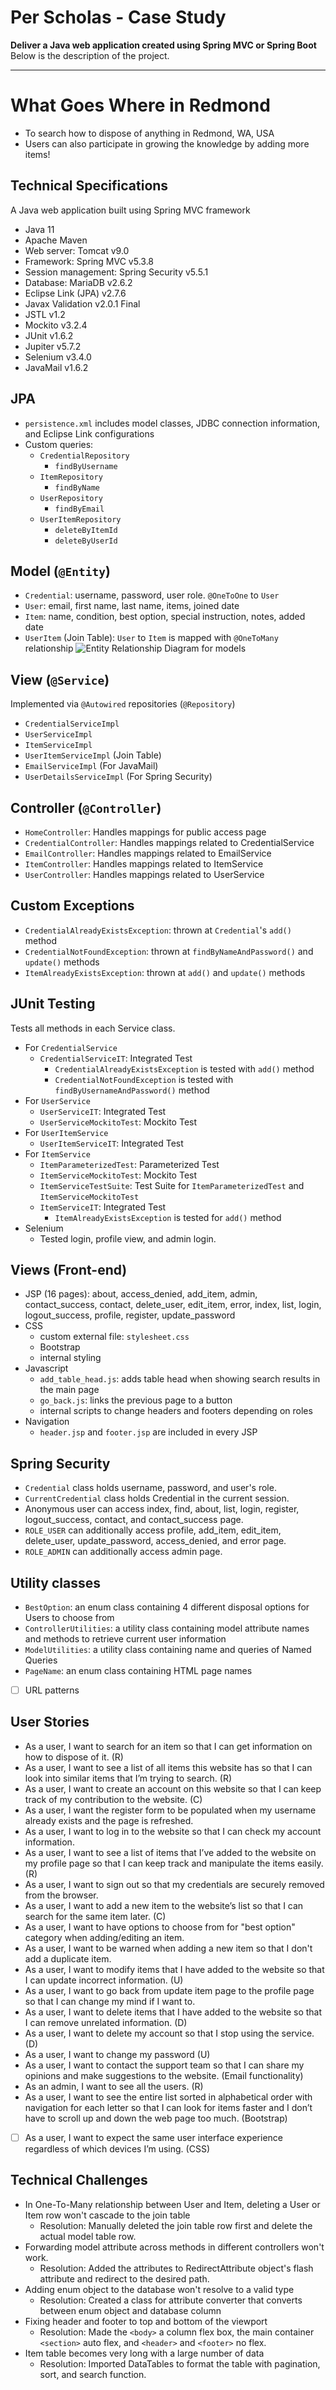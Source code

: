 # Per Scholas - Case Study
**Deliver a Java web application created using Spring MVC or Spring Boot**  
Below is the description of the project.

---

# What Goes Where in Redmond
- To search how to dispose of anything in Redmond, WA, USA
- Users can also participate in growing the knowledge by adding more items!

## Technical Specifications
A Java web application built using Spring MVC framework
- Java 11
- Apache Maven
- Web server: Tomcat v9.0
- Framework: Spring MVC v5.3.8
- Session management: Spring Security v5.5.1
- Database: MariaDB v2.6.2
- Eclipse Link (JPA) v2.7.6
- Javax Validation v2.0.1 Final
- JSTL v1.2
- Mockito v3.2.4
- JUnit v1.6.2
- Jupiter v5.7.2
- Selenium v3.4.0
- JavaMail v1.6.2

## JPA
- `persistence.xml` includes model classes, JDBC connection information, and Eclipse Link configurations
- Custom queries: 
    - `CredentialRepository`
       - `findByUsername`
    - `ItemRepository`
       - `findByName`
    - `UserRepository`
       - `findByEmail`
    - `UserItemRepository`
       - `deleteByItemId`
       - `deleteByUserId`

## Model (`@Entity`)
- `Credential`: username, password, user role. `@OneToOne` to `User`
- `User`: email, first name, last name, items, joined date
- `Item`: name, condition, best option, special instruction, notes, added date
- `UserItem` (Join Table): `User` to `Item` is mapped with `@OneToMany` relationship
![Entity Relationship Diagram for models](./resources/WhatGoesWhere_ERD_Models.png)

## View (`@Service`)
Implemented via `@Autowired` repositories (`@Repository`)
- `CredentialServiceImpl`
- `UserServiceImpl`
- `ItemServiceImpl`
- `UserItemServiceImpl` (Join Table)
- `EmailServiceImpl` (For JavaMail)
- `UserDetailsServiceImpl` (For Spring Security)

## Controller (`@Controller`)
- `HomeController`: Handles mappings for public access page
- `CredentialController`: Handles mappings related to CredentialService
- `EmailController`: Handles mappings related to EmailService
- `ItemController`: Handles mappings related to ItemService
- `UserController`: Handles mappings related to UserService

## Custom Exceptions
- `CredentialAlreadyExistsException`: thrown at `Credential`'s `add()` method
- `CredentialNotFoundException`: thrown at `findByNameAndPassword()` and `update()` methods
- `ItemAlreadyExistsException`: thrown at `add()` and `update()` methods

## JUnit Testing
Tests all methods in each Service class.
- For `CredentialService`
    - `CredentialServiceIT`: Integrated Test 
       - `CredentialAlreadyExistsException` is tested with `add()` method
       - `CredentialNotFoundException` is tested with `findByUsernameAndPassword()` method
- For `UserService`
    - `UserServiceIT`: Integrated Test 
    - `UserServiceMockitoTest`:  Mockito Test 
- For `UserItemService`
    - `UserItemServiceIT`: Integrated Test
- For `ItemService` 
    - `ItemParameterizedTest`: Parameterized Test 
    - `ItemServiceMockitoTest`: Mockito Test
    - `ItemServiceTestSuite`: Test Suite for `ItemParameterizedTest` and `ItemServiceMockitoTest`
    - `ItemServiceIT`: Integrated Test 
       - `ItemAlreadyExistsException` is tested for `add()` method 
- Selenium
    - Tested login, profile view, and admin login.
    
## Views (Front-end)
- JSP (16 pages): about, access_denied, add_item, admin, contact_success, contact, delete_user, edit_item, error, index, list, login, logout_success, profile, register, update_password
- CSS
    - custom external file: `stylesheet.css`
    - Bootstrap
    - internal styling
- Javascript
    - `add_table_head.js`: adds table head when showing search results in the main page
    - `go_back.js`: links the previous page to a button
    - internal scripts to change headers and footers depending on roles
- Navigation
    - `header.jsp` and `footer.jsp` are included in every JSP
    
## Spring Security
- `Credential` class holds username, password, and user's role.
- `CurrentCredential` class holds Credential in the current session.
- Anonymous user can access index, find, about, list, login, register, logout_success, contact, and contact_success page. 
- `ROLE_USER` can additionally access profile, add_item, edit_item, delete_user, update_password, access_denied, and error page.
- `ROLE_ADMIN` can additionally access admin page.

## Utility classes
- `BestOption`: an enum class containing 4 different disposal options for Users to choose from
- `ControllerUtilities`: a utility class containing model attribute names and methods to retrieve current user information
- `ModelUtilities`: a utility class containing name and queries of Named Queries 
- `PageName`: an enum class containing HTML page names
- [ ] URL patterns

## User Stories
- As a user, I want to search for an item so that I can get information on how to dispose of it. (R)
- As a user, I want to see a list of all items this website has so that I can look into similar items that I’m trying to search. (R)
- As a user, I want to create an account on this website so that I can keep track of my contribution to the website. (C)
- As a user, I want the register form to be populated when my username already exists and the page is refreshed.
- As a user, I want to log in to the website so that I can check my account information.
- As a user, I want to see a list of items that I’ve added to the website on my profile page so that I can keep track and manipulate the items easily. (R)
- As a user, I want to sign out so that my credentials are securely removed from the browser.
- As a user, I want to add a new item to the website’s list so that I can search for the same item later. (C)
- As a user, I want to have options to choose from for "best option" category when adding/editing an item.
- As a user, I want to be warned when adding a new item so that I don't add a duplicate item.
- As a user, I want to modify items that I have added to the website so that I can update incorrect information. (U)
- As a user, I want to go back from update item page to the profile page so that I can change my mind if I want to.
- As a user, I want to delete items that I have added to the website so that I can remove unrelated information. (D)
- As a user, I want to delete my account so that I stop using the service. (D)
- As a user, I want to change my password (U)
- As a user, I want to contact the support team so that I can share my opinions and make suggestions to the website. (Email functionality)
- As an admin, I want to see all the users. (R)
- As a user, I want to see the entire list sorted in alphabetical order with navigation for each letter so that I can look for items faster and I don’t have to scroll up and down the web page too much. (Bootstrap)
- [ ] As a user, I want to expect the same user interface experience regardless of which devices I’m using. (CSS)

## Technical Challenges
- In One-To-Many relationship between User and Item, deleting a User or Item row won't cascade to the join table
    - Resolution: Manually deleted the join table row first and delete the actual model table row.
- Forwarding model attribute across methods in different controllers won't work.
    - Resolution: Added the attributes to RedirectAttribute object's flash attribute and redirect to the desired path.
- Adding enum object to the database won't resolve to a valid type
    - Resolution: Created a class for attribute converter that converts between enum object and database column
- Fixing header and footer to top and bottom of the viewport
    - Resolution: Made the `<body>` a column flex box, the main container `<section>` auto flex, and `<header>` and `<footer>` no flex.
- Item table becomes very long with a large number of data
    - Resolution: Imported DataTables to format the table with pagination, sort, and search function.